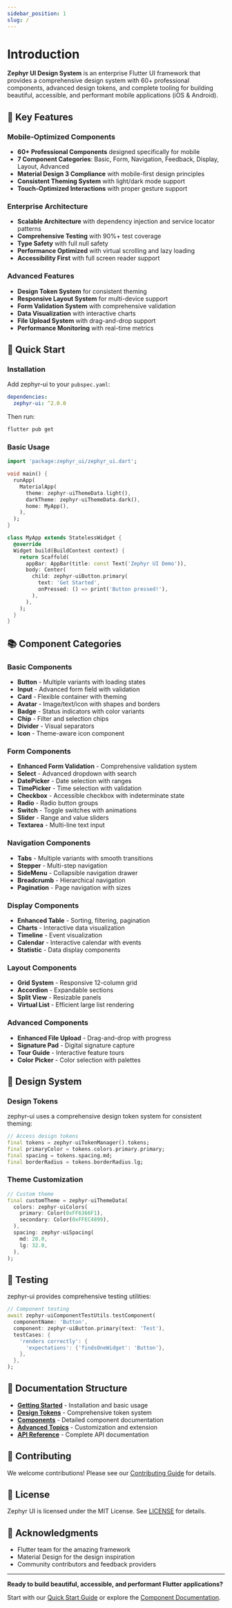 ```yaml
---
sidebar_position: 1
slug: /
---
```


# Introduction

**Zephyr UI Design System** is an enterprise Flutter UI framework that provides a comprehensive design system with 60+ professional components, advanced design tokens, and complete tooling for building beautiful, accessible, and performant mobile applications (iOS & Android).

## 🌟 Key Features

### **Mobile-Optimized Components**

- **60+ Professional Components** designed specifically for mobile
- **7 Component Categories**: Basic, Form, Navigation, Feedback, Display, Layout, Advanced
- **Material Design 3 Compliance** with mobile-first design principles
- **Consistent Theming System** with light/dark mode support
- **Touch-Optimized Interactions** with proper gesture support

### **Enterprise Architecture**

- **Scalable Architecture** with dependency injection and service locator patterns
- **Comprehensive Testing** with 90%+ test coverage
- **Type Safety** with full null safety
- **Performance Optimized** with virtual scrolling and lazy loading
- **Accessibility First** with full screen reader support

### **Advanced Features**

- **Design Token System** for consistent theming
- **Responsive Layout System** for multi-device support
- **Form Validation System** with comprehensive validation
- **Data Visualization** with interactive charts
- **File Upload System** with drag-and-drop support
- **Performance Monitoring** with real-time metrics

## 🚀 Quick Start

### Installation

Add zephyr-ui to your `pubspec.yaml`:

```yaml
dependencies:
  zephyr-ui: ^2.0.0
```

Then run:

```bash
flutter pub get
```

### Basic Usage

```dart
import 'package:zephyr_ui/zephyr_ui.dart';

void main() {
  runApp(
    MaterialApp(
      theme: zephyr-uiThemeData.light(),
      darkTheme: zephyr-uiThemeData.dark(),
      home: MyApp(),
    ),
  );
}

class MyApp extends StatelessWidget {
  @override
  Widget build(BuildContext context) {
    return Scaffold(
      appBar: AppBar(title: const Text('Zephyr UI Demo')),
      body: Center(
        child: zephyr-uiButton.primary(
          text: 'Get Started',
          onPressed: () => print('Button pressed!'),
        ),
      ),
    );
  }
}
```

## 📚 Component Categories

### **Basic Components**

- **Button** - Multiple variants with loading states
- **Input** - Advanced form field with validation
- **Card** - Flexible container with theming
- **Avatar** - Image/text/icon with shapes and borders
- **Badge** - Status indicators with color variants
- **Chip** - Filter and selection chips
- **Divider** - Visual separators
- **Icon** - Theme-aware icon component

### **Form Components**

- **Enhanced Form Validation** - Comprehensive validation system
- **Select** - Advanced dropdown with search
- **DatePicker** - Date selection with ranges
- **TimePicker** - Time selection with validation
- **Checkbox** - Accessible checkbox with indeterminate state
- **Radio** - Radio button groups
- **Switch** - Toggle switches with animations
- **Slider** - Range and value sliders
- **Textarea** - Multi-line text input

### **Navigation Components**

- **Tabs** - Multiple variants with smooth transitions
- **Stepper** - Multi-step navigation
- **SideMenu** - Collapsible navigation drawer
- **Breadcrumb** - Hierarchical navigation
- **Pagination** - Page navigation with sizes

### **Display Components**

- **Enhanced Table** - Sorting, filtering, pagination
- **Charts** - Interactive data visualization
- **Timeline** - Event visualization
- **Calendar** - Interactive calendar with events
- **Statistic** - Data display components

### **Layout Components**

- **Grid System** - Responsive 12-column grid
- **Accordion** - Expandable sections
- **Split View** - Resizable panels
- **Virtual List** - Efficient large list rendering

### **Advanced Components**

- **Enhanced File Upload** - Drag-and-drop with progress
- **Signature Pad** - Digital signature capture
- **Tour Guide** - Interactive feature tours
- **Color Picker** - Color selection with palettes

## 🎨 Design System

### **Design Tokens**

zephyr-ui uses a comprehensive design token system for consistent theming:

```dart
// Access design tokens
final tokens = zephyr-uiTokenManager().tokens;
final primaryColor = tokens.colors.primary.primary;
final spacing = tokens.spacing.md;
final borderRadius = tokens.borderRadius.lg;
```

### **Theme Customization**

```dart
// Custom theme
final customTheme = zephyr-uiThemeData(
  colors: zephyr-uiColors(
    primary: Color(0xFF6366F1),
    secondary: Color(0xFFEC4899),
  ),
  spacing: zephyr-uiSpacing(
    md: 20.0,
    lg: 32.0,
  ),
);
```

## 🧪 Testing

zephyr-ui provides comprehensive testing utilities:

```dart
// Component testing
await zephyr-uiComponentTestUtils.testComponent(
  componentName: 'Button',
  component: zephyr-uiButton.primary(text: 'Test'),
  testCases: {
    'renders correctly': {
      'expectations': {'findsOneWidget': 'Button'},
    },
  },
);
```

## 📖 Documentation Structure

- **[Getting Started](./getting-started)** - Installation and basic usage
- **[Design Tokens](./design-tokens/overview)** - Comprehensive token system
- **[Components](./components/overview)** - Detailed component documentation
- **[Advanced Topics](./advanced/customization)** - Customization and extension
- **[API Reference](./api/overview)** - Complete API documentation

## 🤝 Contributing

We welcome contributions! Please see our [Contributing Guide](./contributing/overview) for details.

## 📄 License

Zephyr UI is licensed under the MIT License. See [LICENSE](https://github.com/agions/zephyr-ui/blob/main/LICENSE) for details.

## 🙏 Acknowledgments

- Flutter team for the amazing framework
- Material Design for the design inspiration
- Community contributors and feedback providers

---

**Ready to build beautiful, accessible, and performant Flutter applications?**

Start with our [Quick Start Guide](./quick-start) or explore the [Component Documentation](./components/overview).
